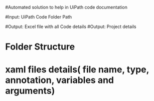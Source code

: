 #Automated solution to help in UiPath code documentation

#Input: UiPath Code Folder Path 

#Output: Excel file with all Code details
#Output: Project details
#	Folder Structure
#	xaml files details( file name, type, annotation, variables and arguments)